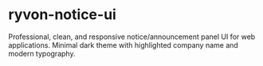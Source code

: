 # ryvon-notice-ui
Professional, clean, and responsive notice/announcement panel UI for web applications. Minimal dark theme with highlighted company name and modern typography.
